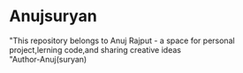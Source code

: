 # Anujsuryan
"This repository belongs to Anuj Rajput - a space for personal project,lerning code,and sharing creative ideas
<br>
"Author-Anuj(suryan)